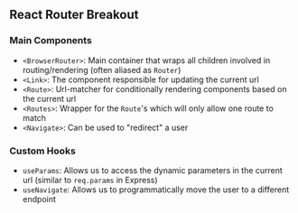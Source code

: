 ## React Router Breakout

### Main Components
* `<BrowserRouter>`: Main container that wraps all children involved in routing/rendering (often aliased as `Router`)
* `<Link>`: The component responsible for updating the current url
* `<Route>`: Url-matcher for conditionally rendering components based on the current url
* `<Routes>`: Wrapper for the `Route`'s which will only allow one route to match
* `<Navigate>`: Can be used to "redirect" a user

### Custom Hooks
* `useParams`: Allows us to access the dynamic parameters in the current url (similar to `req.params` in Express)
* `useNavigate`: Allows us to programmatically move the user to a different endpoint
